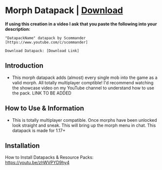 # Morph Datapack | [Download](https://github.com/Scommander/MorphDatapack/releases)

**If using this creation in a video I ask that you paste the following into your description:**

    "DatapackName" datapack by Scommander [https://www.youtube.com/c/scommander]

    Download Datapack: [Download Link]

## Introduction

* This morph datapack adds (almost) every single mob into the game as a valid morph. All totally multiplayer comptible! I'd recommend watching the showcase video on my YouTube channel to understand how to use the pack. LINK TO BE ADDED

## How to Use & Information

* This is totally multiplayer compatible. Once morphs have been unlocked look straight and sneak. This will bring up the morph menu in chat. This datapack is made for 1.17+

## Installation

How to Install Datapacks & Resource Packs: https://youtu.be/zhWVPYD9hy4

